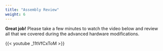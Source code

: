 ```yaml
---
title: "Assembly Review"
weight: 6
---
```


**Great job!** Please take a few minutes to watch the video below and
review all that we covered during the advanced hardware modifications.

{{< youtube _11tVfCxToM >}}
